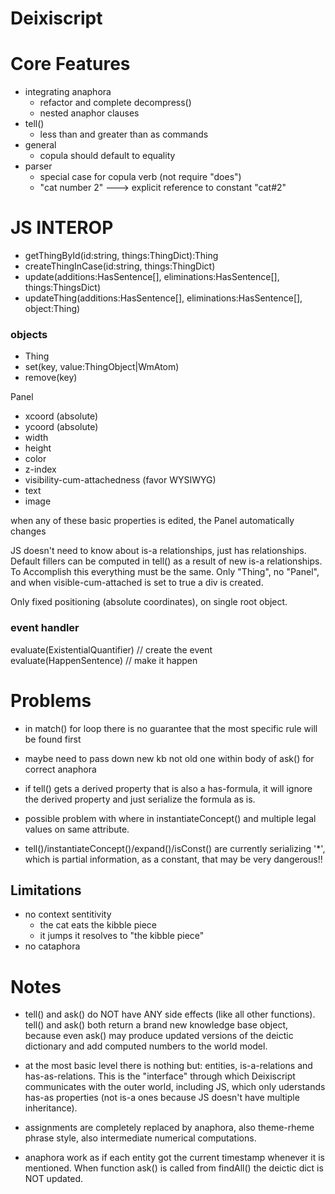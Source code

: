 # Deixiscript

# Core Features

- integrating anaphora
  - refactor and complete decompress()
  - nested anaphor clauses
- tell()
  - less than and greater than as commands
- general
  - copula should default to equality
- parser
  - special case for copula verb (not require "does")
  - "cat number 2" ---> explicit reference to constant "cat#2"

# JS INTEROP

- getThingById(id:string, things:ThingDict):Thing
- createThingInCase(id:string, things:ThingDict)
- update(additions:HasSentence[], eliminations:HasSentence[], things:ThingsDict)
- updateThing(additions:HasSentence[], eliminations:HasSentence[], object:Thing)

### objects

- Thing
- set(key, value:ThingObject|WmAtom)
- remove(key)

Panel

- xcoord (absolute)
- ycoord (absolute)
- width
- height
- color
- z-index
- visibility-cum-attachedness (favor WYSIWYG)
- text
- image

when any of these basic properties is edited, the Panel automatically changes

JS doesn't need to know about is-a relationships, just has relationships.
Default fillers can be computed in tell() as a result of new is-a relationships.
To Accomplish this everything must be the same. Only "Thing", no "Panel", and
when visible-cum-attached is set to true a div is created.

Only fixed positioning (absolute coordinates), on single root object.

### event handler

evaluate(ExistentialQuantifier) // create the event evaluate(HappenSentence) //
make it happen

# Problems

- in match() for loop there is no guarantee that the most specific rule will be
  found first

- maybe need to pass down new kb not old one within body of ask() for correct
  anaphora

- if tell() gets a derived property that is also a has-formula, it will ignore
  the derived property and just serialize the formula as is.

- possible problem with where in instantiateConcept() and multiple legal values
  on same attribute.

- tell()/instantiateConcept()/expand()/isConst() are currently serializing '*',
  which is partial information, as a constant, that may be very dangerous!!

## Limitations

- no context sentitivity
  - the cat eats the kibble piece
  - it jumps it resolves to "the kibble piece"
- no cataphora

# Notes

- tell() and ask() do NOT have ANY side effects (like all other functions).
  tell() and ask() both return a brand new knowledge base object, because even
  ask() may produce updated versions of the deictic dictionary and add computed
  numbers to the world model.

- at the most basic level there is nothing but: entities, is-a-relations and
  has-as-relations. This is the "interface" through which Deixiscript
  communicates with the outer world, including JS, which only uderstands has-as
  properties (not is-a ones because JS doesn't have multiple inheritance).

- assignments are completely replaced by anaphora, also theme-rheme phrase
  style, also intermediate numerical computations.

- anaphora work as if each entity got the current timestamp whenever it is
  mentioned. When function ask() is called from findAll() the deictic dict is
  NOT updated.
